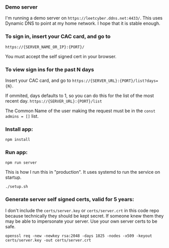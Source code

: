 ### Demo server

I'm running a demo server on `https://leetcyber.ddns.net:4433/`. This uses Dynamic DNS to point at my home network. I hope that it is stable enough.

### To sign in, insert your CAC card, and go to

`https://{SERVER_NAME_OR_IP}:{PORT}/`

You must accept the self signed cert in your browser.

### To view sign ins for the past N days

Insert your CAC card, and go to `https://{SERVER_URL}:{PORT}/list?days={N}`.

If ommited, days defaults to 1, so you can do this for the list of the most recent day. `https://{SERVER_URL}:{PORT}/list`

The Common Name of the user making the request must be in the `const admins = []` list.

### Install app:

`npm install`

### Run app:

`npm run server`

This is how I run this in "production". It uses systemd to run the service on startup.

`./setup.sh`

### Generate server self signed certs, valid for 5 years:

I don't include the `certs/server.key` or `certs/server.crt` in this code repo because technically they should be kept secret. If someone knew them they may be able to impersonate your server. Use your own server certs to be safe.

`openssl req -new -newkey rsa:2048 -days 1825 -nodes -x509 -keyout certs/server.key -out certs/server.crt`
